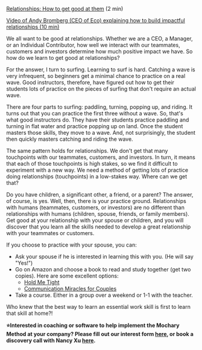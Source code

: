 [Relationships: How to get good at them](https://docs.google.com/document/d/11vIiU3-wRphxBLqEBJadAA20tuJhMxa87tFUC2YJs5o/edit) (2 min)

[Video of Andy Bromberg (CEO of Eco) explaining how to build impactful relationships (10 min)](https://youtu.be/Olze6vMqfso)

We all want to be good at relationships. Whether we are a CEO, a Manager, or an Individual Contributor, how well we interact with our teammates, customers and investors determine how much positive impact we have. So how do we learn to get good at relationships?

For the answer, I turn to surfing. Learning to surf is hard. Catching a wave is very infrequent, so beginners get a minimal chance to practice on a real wave. Good instructors, therefore, have figured out how to get their students lots of practice on the pieces of surfing that don't require an actual wave.

There are four parts to surfing: paddling, turning, popping up, and riding. It turns out that you can practice the first three without a wave. So, that's what good instructors do. They have their students practice paddling and turning in flat water and practice popping up on land. Once the student masters those skills, they move to a wave. And, not surprisingly, the student then quickly masters catching and riding the wave.

The same pattern holds for relationships. We don't get that many touchpoints with our teammates, customers, and investors. In turn, it means that each of those touchpoints is high stakes, so we find it difficult to experiment with a new way. We need a method of getting lots of practice doing relationships (touchpoints) in a low-stakes way. Where can we get that?

Do you have children, a significant other, a friend, or a parent? The answer, of course, is yes. Well, then, there is your practice ground. Relationships with humans (teammates, customers, or investors) are no different than relationships with humans (children, spouse, friends, or family members). Get good at your relationship with your spouse or children, and you will discover that you learn all the skills needed to develop a great relationship with your teammates or customers.

If you choose to practice with your spouse, you can:

- Ask your spouse if he is interested in learning this with you. (He will say "Yes\!")
- Go on Amazon and choose a book to read and study together (get two copies). Here are some excellent options:
  - [Hold Me Tight](https://smile.amazon.com/Hold-Me-Tight-Successful-Relationships/dp/0749955481/ref=sr_1_2?crid=1H9UY55TRBJ57&dchild=1&keywords=hold+me+tight&qid=1588985984&s=books&sprefix=hold+me+tight%2Cstripbooks%2C296&sr=1-2)
  - [Communication Miracles for Couples](https://smile.amazon.com/Communication-Miracles-Couples-Effective-Conflict/dp/1573245836/?_encoding=UTF8&pd_rd_w=xgPEh&content-id=amzn1.sym.14ae7937-f413-4d1b-becd-7ba9e97b0c31&pf_rd_p=14ae7937-f413-4d1b-becd-7ba9e97b0c31&pf_rd_r=NQEYABJVBVTZXQDAVDDZ&pd_rd_wg=DtCCH&pd_rd_r=9de1a9f3-821d-43ee-8dcb-078805321575&ref_=pd_gw_ci_mcx_mr_hp_atf_m&pldnSite=1)
- Take a course. Either in a group over a weekend or 1-1 with the teacher.

Who knew that the best way to learn an essential work skill is first to learn that skill at home?\!

**⭐Interested in coaching or software to help implement the Mochary Method at your company? Please fill out our interest form [here](https://mocharymethod.typeform.com/interest), or book a discovery call with Nancy Xu [here](https://calendly.com/nancy-mm/30).**
